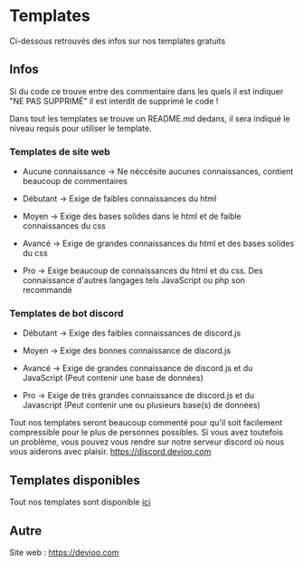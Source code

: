 # Templates
Ci-dessous retrouvés des infos sur nos templates gratuits

## Infos

Si du code ce trouve entre des commentaire dans les quels il est indiquer "NE PAS SUPPRIMÉ" il est interdit de supprimé le code !

Dans tout les templates se trouve un README.md dedans, il sera indiqué le niveau requis pour utiliser le template.

### Templates de site web

- Aucune connaissance -> Ne néccésite aucunes connaissances, contient beaucoup de commentaires

- Débutant -> Exige de faibles connaissances du html

- Moyen -> Exige des bases solides dans le html et de faible connaissances du css

- Avancé -> Exige de grandes connaissances du html et des bases solides du css

- Pro -> Exige beaucoup de connaissances du html et du css. Des connaissance d'autres langages tels JavaScript ou php son recommandé

### Templates de bot discord

- Débutant -> Exige des faibles connaissances de discord.js

- Moyen -> Exige des bonnes connaissance de discord.js

- Avancé -> Exige de grandes connaissance de discord.js et du JavaScript (Peut contenir une base de données)

- Pro -> Exige de très grandes connaissance de discord.js et du Javascript (Peut contenir une ou plusieurs base(s) de données)

Tout nos templates seront beaucoup commenté pour qu'il soit facilement compressible pour le plus de personnes possibles.
Si vous avez toutefois un problème, vous pouvez vous rendre sur notre serveur discord où nous vous aiderons avec plaisir. https://discord.devioo.com

## Templates disponibles

Tout nos templates sont disponible [ici](https://devioo.com/templates)

## Autre

Site web : https://devioo.com
